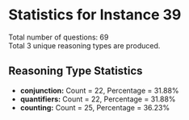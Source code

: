 # Statistics for Instance 39<br/>
Total number of questions: 69<br/>
Total 3 unique reasoning types are produced.<br/>
## Reasoning Type Statistics<br/>
- **conjunction:** Count = 22, Percentage = 31.88%<br/>
- **quantifiers:** Count = 22, Percentage = 31.88%<br/>
- **counting:** Count = 25, Percentage = 36.23%<br/>
